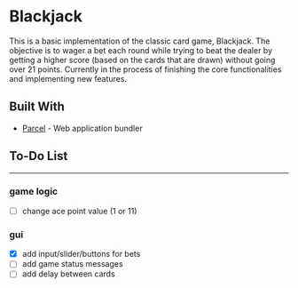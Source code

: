 # Blackjack

This is a basic implementation of the classic card game, Blackjack. The objective is to wager a bet each round while trying to beat the dealer by getting a higher score (based on the cards that are drawn) without going over 21 points. Currently in the process of finishing the core functionalities and implementing new features.

## Built With

* [Parcel](https://parceljs.org/) - Web application bundler

## To-Do List

---

### game logic

- [ ] change ace point value (1 or 11)

### gui

- [x] add input/slider/buttons for bets
- [ ] add game status messages
- [ ] add delay between cards
